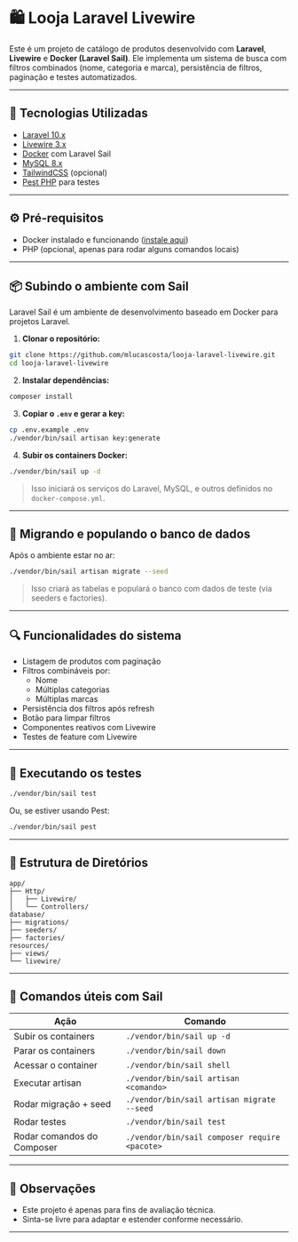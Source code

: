 # 🛍️ Looja Laravel Livewire

Este é um projeto de catálogo de produtos desenvolvido com **Laravel**, **Livewire** e **Docker (Laravel Sail)**. Ele implementa um sistema de busca com filtros combinados (nome, categoria e marca), persistência de filtros, paginação e testes automatizados.

---

## 🚀 Tecnologias Utilizadas

- [Laravel 10.x](https://laravel.com/)
- [Livewire 3.x](https://livewire.laravel.com/)
- [Docker](https://www.docker.com/) com Laravel Sail
- [MySQL 8.x](https://www.mysql.com/)
- [TailwindCSS](https://tailwindcss.com/) (opcional)
- [Pest PHP](https://pestphp.com/) para testes

---

## ⚙️ Pré-requisitos

- Docker instalado e funcionando ([instale aqui](https://docs.docker.com/get-docker/))
- PHP (opcional, apenas para rodar alguns comandos locais)

---

## 📦 Subindo o ambiente com Sail

Laravel Sail é um ambiente de desenvolvimento baseado em Docker para projetos Laravel.

1. **Clonar o repositório:**

```bash
git clone https://github.com/mlucascosta/looja-laravel-livewire.git
cd looja-laravel-livewire
```

2. **Instalar dependências:**

```bash
composer install
```

3. **Copiar o `.env` e gerar a key:**

```bash
cp .env.example .env
./vendor/bin/sail artisan key:generate
```

4. **Subir os containers Docker:**

```bash
./vendor/bin/sail up -d
```

> Isso iniciará os serviços do Laravel, MySQL, e outros definidos no `docker-compose.yml`.

---

## 🧪 Migrando e populando o banco de dados

Após o ambiente estar no ar:

```bash
./vendor/bin/sail artisan migrate --seed
```

> Isso criará as tabelas e populará o banco com dados de teste (via seeders e factories).

---

## 🔍 Funcionalidades do sistema

- Listagem de produtos com paginação
- Filtros combináveis por:
    - Nome
    - Múltiplas categorias
    - Múltiplas marcas
- Persistência dos filtros após refresh
- Botão para limpar filtros
- Componentes reativos com Livewire
- Testes de feature com Livewire

---

## 🧪 Executando os testes

```bash
./vendor/bin/sail test
```

Ou, se estiver usando Pest:

```bash
./vendor/bin/sail pest
```

---

## 📂 Estrutura de Diretórios

```
app/
├── Http/
│   ├── Livewire/
│   └── Controllers/
database/
├── migrations/
├── seeders/
├── factories/
resources/
├── views/
└── livewire/
```

---

## 🐳 Comandos úteis com Sail

| Ação                        | Comando                                        |
|-----------------------------|------------------------------------------------|
| Subir os containers         | `./vendor/bin/sail up -d`                      |
| Parar os containers         | `./vendor/bin/sail down`                       |
| Acessar o container         | `./vendor/bin/sail shell`                      |
| Executar artisan            | `./vendor/bin/sail artisan <comando>`          |
| Rodar migração + seed       | `./vendor/bin/sail artisan migrate --seed`     |
| Rodar testes                | `./vendor/bin/sail test`                       |
| Rodar comandos do Composer  | `./vendor/bin/sail composer require <pacote>`  |

---

## 📎 Observações

- Este projeto é apenas para fins de avaliação técnica.
- Sinta-se livre para adaptar e estender conforme necessário.

---
